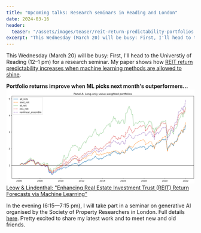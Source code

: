 ```yaml
---
title: "Upcoming talks: Research seminars in Reading and London"
date: 2024-03-16
header:
  teaser: "/assets/images/teaser/reit-return-predictability-portfolios.png"
excerpt: "This Wednesday (March 20) will be busy: First, I'll head to the Universtiy of Reading (12–1 pm) for a research seminar. My paper shows how REIT return predictability increases when machine learning methods are allowed to shine. In the evening (6:15—7:15 pm), I will take part in a seminar on generative AI organised by the Society of Property Researchers in London. Pretty excited to share my work and to meet new and old friends."
---
```


This Wednesday (March 20) will be busy: First, I'll head to the Universtiy of Reading (12–1 pm) for a research seminar. My paper shows how <a class='external-link' href='https://www.lindenthal.eu/research/#reitpredictability'>REIT return predictability increases when machine learning methods are allowed to shine</a>.

**Portfolio returns improve when ML picks next month's outperformers...**
<img src="/assets/images/teaser/reit-return-predictability-portfolios.png">
<a class='external-link' href='https://www.lindenthal.eu/research/#reitpredictability'>Leow & Lindenthal: "Enhancing Real Estate Investment Trust (REIT) Return Forecasts via Machine Learning"</a>


In the evening (6:15—7:15 pm), I will take part in a seminar on generative AI organised by the Society of Property Researchers in London. Full details <a href='https://www.sprweb.com/Public/Public/Events/Event_DisplayMain.aspx?EventKey=80b608cd-ac8c-4ab7-a625-5b18f7eb4d56&iSearchResult=true' class="external-link">here</a>. Pretty excited to share my latest work and to meet new and old friends.
